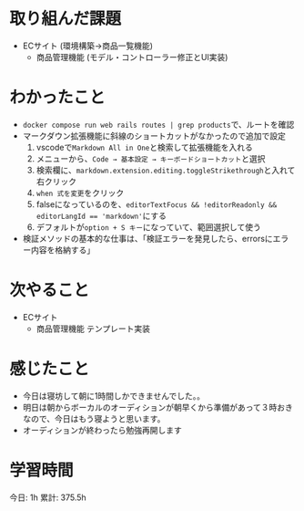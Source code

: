 # 取り組んだ課題 
+ ECサイト (環境構築->商品一覧機能)
  + 商品管理機能 (モデル・コントローラー修正とUI実装)
# わかったこと 
+ `docker compose run web rails routes | grep products`で、ルートを確認
+ マークダウン拡張機能に斜線のショートカットがなかったので追加で設定
  1. vscodeで`Markdown All in One`と検索して拡張機能を入れる
  2. メニューから、`Code → 基本設定 → キーボードショートカット`と選択
  3. 検索欄に、`markdown.extension.editing.toggleStrikethrough`と入れて右クリック
  4. `when 式を変更`をクリック
  5. falseになっているのを、`editorTextFocus && !editorReadonly && editorLangId == 'markdown'`にする 
  6. デフォルトが`option + S キー`になっていて、範囲選択して使う
+ 検証メソッドの基本的な仕事は、「検証エラーを発見したら、errorsにエラー内容を格納する」
# 次やること
+ ECサイト
  + 商品管理機能 テンプレート実装
# 感じたこと
+ 今日は寝坊して朝に1時間しかできませんでした。。
+ 明日は朝からボーカルのオーディションが朝早くから準備があって３時おきなので、今日はもう寝ようと思います。
+ オーディションが終わったら勉強再開します
# 学習時間  
今日: 1h 
累計: 375.5h 




